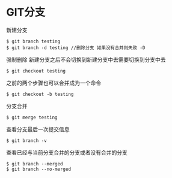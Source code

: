 # GIT分支
新建分支

	$ git branch testing
	$ git branch -d testing //删除分支 如果没有合并则失败 -D

强制删除
新建分支之后不会切换到新建分支中去需要切换到分支中去

	$ git checkout testing

之前的两个步骤也可以合并成为一个命令

	$ git checkout -b testing

分支合并 

	$ git merge testing

查看分支最后一次提交信息

	$ git branch -v
    
查看已经与当前分支合并的分支或者没有合并的分支

	$ git branch --merged
	$ git branch --no-merged


